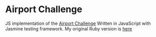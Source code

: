 # Airport Challenge

JS implementation of the [Airport Challenge](https://github.com/makersacademy/airport_challenge)
Written in JavaScript with Jasmine testing framework. My original Ruby version is [here](https://github.com/sebastianchristopher/airport_challenge)
